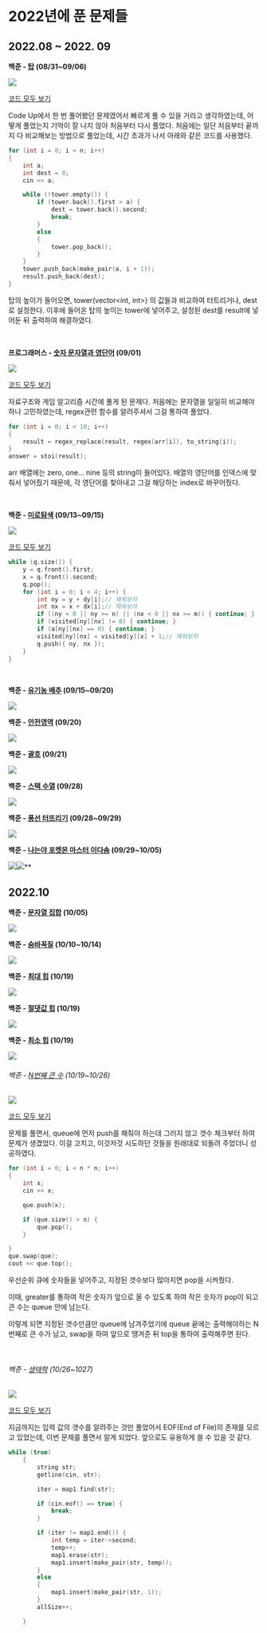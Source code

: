 # 2022년에 푼 문제들

## 2022.08 \~ 2022. 09

**백준 - [탑](https://www.acmicpc.net/problem/2493) (08/31~09/06)**

**![](https://lh5.googleusercontent.com/R9uGQsmDX7aVl_7wAEoocx_xpw1uyFp-NE_FEz06X8j6bisfoCMBVSyYYKqWZ8KssQsUrQ4UvDKFlkR6qYz275J0tE_9M9UHAsI9tLkyHGZujtkLjR-u8qX-5eG3Ktkcyb5DHja_MpyRjTYMa3ypK7vO9YIcNjIOh8bCbf7knJ4RsGjyO0Z-cT9h)**

[코드 모두 보기](https://github.com/Cyeon/ST_AL/blob/main/0906_B_%ED%83%91.cpp)

Code Up에서 한 번 풀어봤던 문제였어서 빠르게 풀 수 있을 거라고 생각하였는데, 어떻게 풀었는지 기억이 잘 나지 않아 처음부터 다시 풀었다. 처음에는 일단 처음부터 끝까지 다 비교해보는 방법으로 풀었는데, 시간 초과가 나서 아래와 같은 코드를 사용했다. 

```cpp
for (int i = 0; i < n; i++)
{
    int a;
    int dest = 0;
    cin >> a;

    while (!tower.empty()) {
        if (tower.back().first > a) {
            dest = tower.back().second;
            break;
        }
        else
        {
            tower.pop_back();
        }
    }
    tower.push_back(make_pair(a, i + 1));
    result.push_back(dest);
}
```

탑의 높이가 들어오면, tower(vector\<int, int>) 의 값들과 비교하여 터트리거나, dest로 설정한다. 이후에 들어온 탑의 높이는 tower에 넣어주고, 설정된 dest를 result에 넣어둔 뒤 출력하여 해결하였다. 

<br/>

**프로그래머스 - [숫자 문자열과 영단어](https://school.programmers.co.kr/learn/courses/30/lessons/81301) (09/01)**

**![](https://lh5.googleusercontent.com/CibIzd2cMnI_mJMBKpsRZ4sqYXbvOuiL05-uFKbBMeQQh-ICaBkCf6ht0qRWSRk_Z9VA-wUAV4YF1DlPkySOrCzPcQstaJauQDZMVQufpnGb_uo5vRUQOrhIx1nyab5ukXMK94CsANsy-sXO16NlgRF_rZ60JwJe9408BnSERqA_7sUlxVP8IBW-)**

[코드 모두 보기](https://github.com/Cyeon/DSAL/blob/main/0901_P_%EC%88%AB%EC%9E%90%EB%AC%B8%EC%9E%90%EC%97%B4%EA%B3%BC%EC%98%81%EB%8B%A8%EC%96%B4.cpp)

자료구조와 게임 알고리즘 시간에 풀게 된 문제다. 처음에는 문자열을 일일히 비교해야하나 고민하였는데, regex관련 함수를 알려주셔서 그걸 통하여 풀었다.  

```cpp
for (int i = 0; i < 10; i++)
{
    result = regex_replace(result, regex(arr[i]), to_string(i));
}
answer = stoi(result);
```

arr 배열에는 zero, one… nine 등의 string이 들어있다. 배열의 영단어를 인덱스에 맞춰서 넣어줬기 때문에, 각 영단어를 찾아내고 그걸 해당하는 index로 바꾸어줬다. 

<br/>

**백준 - [미로탐색](https://www.acmicpc.net/problem/2178) (09/13~09/15)**

**![](https://lh5.googleusercontent.com/IrMQGH-lvpx4s5Gq_DaKGOafKew5a6YS9oGvP-gBp0b4s5Q4y2koFea8iK78eCGkBFJaX5cb22aSpldHf9XKh7ZM5YT9rFw41Ytm8DrRsMmn8bWDV_bbr1mYUasyscHVqoBqrAR91yE0a-5Jy6wzvnMDNFAN5kgacBg5dbwg5Mk6nEtSNKNWA4pn)**

[코드 모두 보기](https://github.com/Cyeon/DSAL/blob/main/0913_B_%EB%AF%B8%EB%A1%9C%ED%83%90%EC%83%89.cpp)



```cpp
while (q.size()) {
    y = q.front().first;
    x = q.front().second;
    q.pop();
    for (int i = 0; i < 4; i++) {
        int ny = y + dy[i];// 채워보자 
        int nx = x + dx[i];// 채워보자 
        if ((ny < 0 || ny >= n) || (nx < 0 || nx >= m)) { continue; }
        if (visited[ny][nx] != 0) { continue; }
        if (a[ny][nx] == 0) { continue; }
        visited[ny][nx] = visited[y][x] + 1;// 채워보자 
        q.push({ ny, nx });
    }
}
```

<br/>

**백준 - [유기농 배추](https://www.acmicpc.net/problem/1012) (09/15~09/20)**

**![](https://lh6.googleusercontent.com/jpjhTEztYDvZrIvij2C0FPRgFYZxtIJ4GNE170NpEkUMa4KTwGqmmlaNYbUIfFWGevPlwr0r0QnKipbAwqcZReZExHgMZ_np7arD1WZ4-8vEEZ84J0_ZMH96cmhBbWh5bGMkVlxGiaemp1Xvu-g6at2ayeuFwxtyj-tZimv-MGvMuSR5v5vAls7p)**

**백준 - [안전영역](https://www.acmicpc.net/problem/2468) (09/20)**

**![](https://lh3.googleusercontent.com/dGJtP9dlMxhLmr4eJIdwQ6h0p6Ng_wLD40_O7bsUY2W-MilV4zpt0srQrfMqw9wqGAF6Ui_vGgPYXMyulk_7prW606q-4mTa-aE1wYBDp7dZ1JwCA4ZVoE1uva3j3n1EPEKiHJp96BFKD9_BN2AO-3ed-JJzffgBKpXnPJ0FAIMCiP8EspCp163GiA)**

**백준 - [괄호](https://www.acmicpc.net/problem/9012) (09/21)**

**![](https://lh4.googleusercontent.com/wg9Y7wtvrLUVYXJ59mdBlzJ0cmIpEQey_MB2ukg2i92m0UfXCLQ-hF7zJUE0osW9hfymocW4KjeV8o0uQT7fbBMD8EQkfCD2iUxgGcFaMhOCf5qOrh7CdZ7RkgVEYsRTa615DieQU9tSZPvIoa_rJgfWJ6F48jMFblrWvRWiVwAspe7ONKXQzWXrZw)**

**백준 - [스택 수열](https://www.acmicpc.net/problem/1874) (09/28)**

**![](https://lh3.googleusercontent.com/2P-KxfIidZaPRLMx-vF7zWareYE2xivsl7UjzYE0SxgugzNZRwb-rEMCR2w1bBW0ihlHRzPaAwt6ORhd16WEcCTgs-EGR-ntTvWsjC9nQCWrGKfzoq_Y9DIsX4f8YR_qV7m6wCHSq_vW6ImzlZDb7R40QdYW904xqQ-6dRiNwKj9P8EKJxhf2Kw-ag)**



**백준 - [풍선 터뜨리기](https://www.acmicpc.net/problem/2346) (09/28~09/29)**

**![](https://lh5.googleusercontent.com/ge9ZQgPfVuooSPfvSJ1AFmL1ewjoA2MbH94wscNTb9afqqqPSt5GEWGEEP9K1l9a-burN54YrIOKrLlih3JwTht8HonwdsBncaHok9nTuRnGBuYzRKKKabFtzQJ6JPlFbvyx1TDT_KLk4nTtYnCPudehH4yEErZKPK3ghTy5nFTt1iA-A21hm2tBdA)**



**백준 - [나는야 포켓몬 마스터 이다솜](https://www.acmicpc.net/problem/1620) (09/29~10/05)**

**![](https://lh3.googleusercontent.com/uNyP9wZd-LegRJeCDnG1wv8toTUtHskJhFtMYUk4TU2jcU9mT3gjLQpA481ZMN_268CDdqb9qP61J4APheoyQeji6BQB36-DS3hHIolKGHWpRw1DYZVXBCIXI8xu5e40ceFFLzA7EfU8CXs59rQxYhbsA8atpZCAMmY7cP_TAF6s2-SDTovN4EYcbQ)**![](https://lh3.googleusercontent.com/FFN0rKYJrguokWiKWmda1zEzhT4Ie__559ZZMgb0huuTmtxiC4T4BYvEi1PW-_4Z5RCN-KT0A7aW22b1et5dKoDLBSjkCKp7CQuDInqixO3WpCUOF4eJqVNKSDKNNdrOOeYROFO1I_Zz9uVqCITkOk7wWMW3Pk_xIiiQ5fFZuaPGA1Pjj6fHVxKvvw)**



## 2022.10

**백준 - [문자열 집합](https://www.acmicpc.net/problem/14425) (10/05)**

**![](https://lh3.googleusercontent.com/9p76pFXUeQ0OL4QO-yux9NulnT16HwzHSt7ILq5uw6JSU-UzrTa3WvDFH4BS99o0n4Ds7Zr1SbRxV_XCWLH2sjgAkiN3G5-C0wnQXMd8cGgPMA-qH2OgHGgNjjeuzfLW522KlLOoSxgbcQ0pDLvkT5jSfHnn134gZnWVvWiTu1JJh0ZIScwm3PLOEQ)**



**백준 - [숨바꼭질](https://www.acmicpc.net/problem/1697) (10/10~10/14)**

**![](https://lh5.googleusercontent.com/NxrOBNS-tCAHkb2tgqm3PNnNZxpvhMdqEpExFlfJMVbBSmC3yL5BshRboELPbJYbYlwl4oWBnS0lgDenPnSLoFzvdbJ0LrKuFBVOauNPSYk3MrDUx1ojPhgzJjCmDGTMQuCthQbvJ1Ao4tEpmw7EkYfiEtjb77EX0P_rxX22iZZo1qzxfk09wHizXQ)**



**백준 - [최대 힙](https://www.acmicpc.net/problem/11279) (10/19)**

**![](https://lh3.googleusercontent.com/n1XwqClP38wvQ1UGKi2FlNmXpQwTeDZz_gGroxBK95RoRGuMmZI1JKAKGxuvYlZ48Zqu-oZTM3AelBun6QJ5mqq8PQPq3K8rQ8d-QYpHrWR_Eh5Cx4j9IcRY18eVP_k6kUpjWj07AlBLQW333I9dp3lY0J6gaPfi3-36sU1E-M0oMSEGuSFuKadm5w)**



**백준 - [절댓값 힙](https://www.acmicpc.net/problem/11286) (10/19)**

**![](https://lh5.googleusercontent.com/iK35HoFL79vt6gDPdrvhvhzioDFYRT4Myofi-iYYIqsT0RqNOEty90tANVH91GeHj2778D-wWm6AtirA0gHksbrJo4m1nVjURl2kNsnhtjdQzoHfIJ8tqcuu3X9nuFL8rzqLhVgPWTC5mAeG1MmSz59R8g7nCyqN_BU4ZyL2YW9JGn9dCr-rmnc1QQ)**



**백준 - [최소 힙](https://www.acmicpc.net/problem/1927) (10/19)**

**![](https://lh5.googleusercontent.com/VXft__qoW5EsEfwjbJAUeU9b_k4yLlbh9XZJnyy4LChC_-_l5HZCmYLXmyz9tRIAaHtBpSfmvv1jJw0LMzNsWLmtxcDPXrBm0I1G6jjzhKe-6YFnHKvXz9bVrHSeLHy49xQBADphMS4UHpVZW2fQbcClO7sTV7w8kvuIerzCyAjiII_mE2IC8IvX9A)**



###### 백준 - [N번째 큰 수](https://www.acmicpc.net/problem/2075) (10/19~10/26)

![](https://lh3.googleusercontent.com/9IewmyF7n4MG17MVxz0Mac6fUVN0wXCd6u4tNZukc-zAhUnspmuT536kWec0lVUTsNcdd5wKHZ2avfySWIMcZZEA3zLhUhzOgndsUkhfX6lTVtu2Q-ice2S7loMUOIwBa0CC2vLKQyJ1ZHoOQH_EQhJ5uBLKB0uE8GeJzwoV0A7JA8Rcdv0JH4S3Xg)

[코드 모두 보기](https://github.com/Cyeon/ST_AL/blob/main/1019_B_N%EB%B2%88%EC%A7%B8%ED%81%B0%EC%88%98.cpp)

문제를 풀면서, queue에 먼저 push를 해줘야 하는데 그러지 않고 갯수 체크부터 하여 문제가 생겼었다. 이걸 고치고, 이것저것 시도하던 것들을 원래대로 되돌려 주었더니 성공하였다.

```cpp
for (int i = 0; i < n * n; i++)
{
	int x;
	cin >> x;

	que.push(x);

	if (que.size() > n) {
		que.pop();
	}

}
que.swap(que);
cout << que.top();
```

우선순위 큐에 숫자들을 넣어주고, 지정된 갯수보다 많아지면 pop을 시켜줬다. 

이때, greater를 통하여 작은 숫자가 앞으로 올 수 있도록 하여 작은 숫자가 pop이 되고 큰 수는 queue 안에 남는다.

이렇게 되면 지정된 갯수만큼만 queue에 남겨주었기에 queue 끝에는 출력해야하는 N번째로 큰 수가 남고, swap을 하여 앞으로 땡겨준 뒤 top을 통하여 출력해주면 된다.



   <br/>

###### 백준 - [생태학](https://www.acmicpc.net/problem/4358) (10/26~1027)

![](https://lh4.googleusercontent.com/Sg8-j6XlgkbY9ljFG15YUdt_M7nlASRIAPYyHKQMpxOr6KezPoMxFovDyg3CPu7RPcmdiEmhdKDdqH55jpuML7CSB13iYoF7mWmKnwtFu29TmLogD7S6-tF-tEQU53nwY06JrIRSO9ew9Kcd2TUV6WUpTD1Hn0M4McA22Q9PgQS1s4XTeUmUDhfeVg)



[코드 모두 보기](https://github.com/Cyeon/ST_AL/blob/main/1026_B_%EC%83%9D%ED%83%9C%ED%95%99.cpp)

지금까지는 입력 값의 갯수를 알려주는 것만 풀었어서 EOF(End of File)의 존재를 모르고 있었는데, 이번 문제를 풀면서 알게 되었다. 앞으로도 유용하게 쓸 수 있을 것 같다. 

```cpp
while (true)
	{
		string str;
		getline(cin, str);

		iter = map1.find(str);

		if (cin.eof() == true) {
			break;
		}

		if (iter != map1.end()) {
			int temp = iter->second;
			temp++;
			map1.erase(str);
			map1.insert(make_pair(str, temp));
		}
		else
		{
			map1.insert(make_pair(str, 1));
		}
		allSize++;

	}
```
